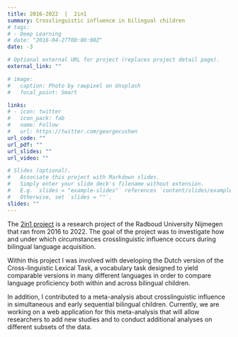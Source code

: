 ```yaml
---
title: 2016-2022  |  2in1
summary: Crosslinguistic influence in bilingual children
# tags:
# - Deep Learning
# date: "2016-04-27T00:00:00Z"
date: -3

# Optional external URL for project (replaces project detail page).
external_link: ""

# image:
#   caption: Photo by rawpixel on Unsplash
#   focal_point: Smart

links:
# - icon: twitter
#   icon_pack: fab
#   name: Follow
#   url: https://twitter.com/georgecushen
url_code: ""
url_pdf: ""
url_slides: ""
url_video: ""

# Slides (optional).
#   Associate this project with Markdown slides.
#   Simply enter your slide deck's filename without extension.
#   E.g. `slides = "example-slides"` references `content/slides/example-slides.md`.
#   Otherwise, set `slides = ""`.
slides: ""
---
```


The [2in1 project](https://www.ru.nl/cls/our-research/research-groups/cognitive-developmental-aspects-multilingualism/2in1-project-nl/) is a research project of the Radboud University Nijmegen that ran from 2016 to 2022. The goal of the project was to investigate how and under which circumstances crosslinguistic influence occurs during bilingual language acquisition.

Within this project I was involved with developing the Dutch version of the Cross-linguistic Lexical Task, a vocabulary task designed to yield comparable versions in many different languages in order to compare language proficiency both within and across bilingual children.

In addition, I contributed to a meta-analysis about crosslinguistic influence in simultaneous and early sequential bilingual children. Currently, we are working on a web application for this meta-analysis that will allow researchers to add new studies and to conduct additional analyses on different subsets of the data.





